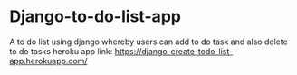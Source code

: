 # Django-to-do-list-app
A to do list using django whereby users can add to do task and also delete to do tasks
heroku app link: https://django-create-todo-list-app.herokuapp.com/
